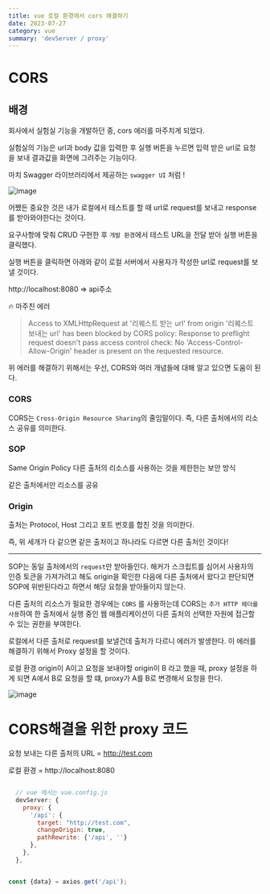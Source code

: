 ```yaml
---
title: vue 로컬 환경에서 cors 해결하기
date: 2023-07-27
category: vue
summary: 'devServer / proxy'
---
```


# CORS

## 배경

회사에서 실험실 기능을 개발하던 중, cors 에러를 마주치게 되었다.

실험실의 기능은 url과 body 값을 입력한 후 실행 버튼을 누르면 입력 받은 url로 요청을 보내 결과값을 화면에 그려주는 기능이다.

마치 Swagger 라이브러리에서 제공하는 `swagger UI` 처럼 !

![image](https://github.com/hyunwoomemo/vue_intermediate/assets/105469077/912be859-a7b3-4f46-b7ae-aeb87f32ace9)

어쨌든 중요한 것은 내가 로컬에서 테스트를 할 때 url로 request를 보내고 response를 받아와야한다는 것이다.

요구사항에 맞춰 CRUD 구현한 후 `개발 환경`에서 테스트 URL을 전달 받아 실행 버튼을 클릭했다.

실행 버튼을 클릭하면 아래와 같이 로컬 서버에서 사용자가 작성한 url로 request를 보낼 것이다.

http://localhost:8080 => api주소

🔥 마주친 에러

> Access to XMLHttpRequest at '리퀘스트 받는 url' 
> from origin '리퀘스트 보내는 url' has been blocked by CORS policy:
> Response to preflight request doesn't pass access control check: No 'Access-Control-Allow-Origin' 
> header is present on the requested resource.


위 에러를 해결하기 위해서는 우선, CORS와 여러 개념들에 대해 알고 있으면 도움이 된다.

### CORS

CORS는 `Cross-Origin Resource Sharing`의 줄임말이다. 즉, 다른 출처에서의 리소스 공유를 의미한다.

### SOP

Same Origin Policy
다른 출처의 리소스를 사용하는 것을 제한한는 보안 방식

같은 출처에서만 리소스를 공유

### Origin

출처는 Protocol, Host 그리고 포트 번호를 합친 것을 의미한다.

즉, 위 세개가 다 같으면 같은 출처이고 하나라도 다르면 다른 출처인 것이다!

---

SOP는 동일 출처에서의 `request`만 받아들인다. 해커가 스크립트를 심어서 사용자의 인증 토큰을 가져가려고 해도 origin을 확인한 다음에 다른 출처에서 왔다고 판단되면
SOP에 위반된다라고 하면서 해당 요청을 받아들이지 않는다. 

다른 출처의 리소스가 필요한 경우에는 `CORS` 를 사용하는데 CORS는 `추가 HTTP 헤더를 사용`하여 한 출처에서 실행 중인 웹 애플리케이션이 다른 출처의 선택한 자원에 접근할 수 있는 권한을 부여한다.

로컬에서 다른 출처로 request를 보낼건데 출처가 다르니 에러가 발생한다. 이 에러를 해결하기 위해서 Proxy 설정을 할 것이다.

로컬 환경 origin이 A이고 요청을 보내야할 origin이 B 라고 했을 때, proxy 설정을 하게 되면 A에서 B로 요청을 할 떄, proxy가 A를 B로 변경해서 요청을 한다.

![image](https://github.com/hyunwoomemo/ayaan_devlog/assets/105469077/4a6fb024-43df-4adf-be55-462ae14764c2)

# CORS해결을 위한 proxy 코드

요청 보내는 다른 출처의 URL = http://test.com

로컬 환경 = http://localhost:8080

```javascript title="webpack-devserver" /api/#a

  // vue 에서는 vue.config.js
  devServer: {
    proxy: {
      '/api': {
        target: "http://test.com",
        changeOrigin: true,
        pathRewrite: {'/api', ''}
      },
    },
  },
```

```javascript title="api" /api/#a

const {data} = axios.get('/api');

```